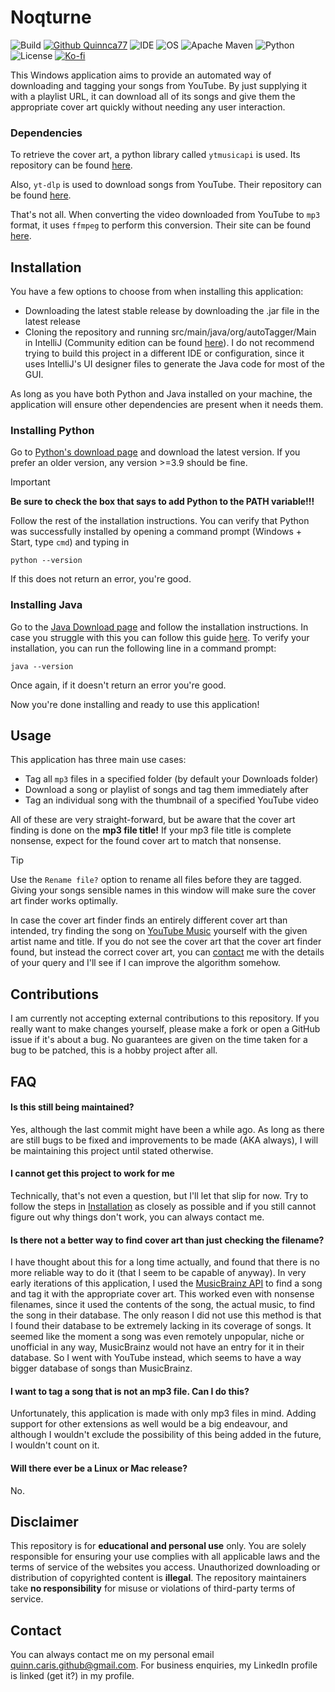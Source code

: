 # Noqturne 
![Build](https://img.shields.io/github/actions/workflow/status/Quinnca77/Auto-tagger/verify.yml?label=Build&style=for-the-badge
)
[![Github Quinnca77](https://img.shields.io/badge/Github-Quinnca77-black?logo=github&style=for-the-badge)](https://github.com/Quinnca77)
![IDE](https://img.shields.io/badge/IDE-IntelliJ-blue?logo=intellijidea&style=for-the-badge)
![OS](https://img.shields.io/badge/OS-Windows-blue?style=for-the-badge)
![Apache Maven](https://img.shields.io/badge/Apache_Maven-red?logo=apachemaven&style=for-the-badge)
![Python](https://img.shields.io/badge/Python-v3.9-blue?logo=python&style=for-the-badge)
![License](https://img.shields.io/badge/License-MIT-A31F34?style=for-the-badge)
[![Ko-fi](https://img.shields.io/badge/Ko--Fi-Buy_me_a_coffee-ff5f5f?logo=ko-fi&style=for-the-badge)](https://ko-fi.com/quinnca77)

This Windows application aims to provide an automated way of downloading and tagging your songs from YouTube. By just supplying it with a playlist URL, it can download all of its songs
and give them the appropriate cover art quickly without needing any user interaction.

### Dependencies
To retrieve the cover art, a python library called `ytmusicapi` is used. Its repository can be found [here](https://github.com/sigma67/ytmusicapi). 

Also, `yt-dlp` is used to download songs from YouTube. Their repository can be found [here](https://github.com/yt-dlp/yt-dlp). 

That's not all. When converting the video downloaded from YouTube to `mp3` format, it uses `ffmpeg` to perform this conversion. Their site can be found [here](https://www.ffmpeg.org/).

## Installation
You have a few options to choose from when installing this application:
- Downloading the latest stable release by downloading the .jar file in the latest release
- Cloning the repository and running src/main/java/org/autoTagger/Main in IntelliJ (Community edition can be found [here](https://www.jetbrains.com/idea/download/)).
I do not recommend trying to build this project in a different IDE or configuration, since it uses IntelliJ's UI designer files to generate the Java code for most of the GUI.

As long as you have both Python and Java installed on your machine, the application will ensure other dependencies are present
when it needs them.
### Installing Python
Go to [Python's download page](https://www.python.org/downloads/) and download the latest version. If you prefer an older version, any version >=3.9 should be fine.
> [!IMPORTANT]
> **Be sure to check the box that says to add Python to the PATH variable!!!**

Follow the rest of the installation instructions. You can verify that Python was successfully installed by opening a command prompt (Windows + Start, type `cmd`) and typing in
```
python --version
```
If this does not return an error, you're good.


### Installing Java
Go to the [Java Download page](https://www.java.com/en/download/) and follow the installation instructions. In case you struggle with this you can follow this guide 
[here](https://phoenixnap.com/kb/install-java-windows). To verify your installation, you can run the following line in a command prompt:
```
java --version
```
Once again, if it doesn't return an error you're good.

Now you're done installing and ready to use this application!

## Usage
This application has three main use cases:
- Tag all `mp3` files in a specified folder (by default your Downloads folder)
- Download a song or playlist of songs and tag them immediately after
- Tag an individual song with the thumbnail of a specified YouTube video

All of these are very straight-forward, but be aware that the cover art finding is done on the **mp3 file title!** If your mp3 file title is complete nonsense, expect for the found cover art
to match that nonsense. 

> [!TIP]
> Use the `Rename file?` option to rename all files before they are tagged. Giving your songs sensible names in this window will make sure the cover art finder works optimally.

In case the cover art finder finds an entirely different cover art than intended, try finding the song on [YouTube Music](https://music.youtube.com/) yourself with the given artist name and
title. If you do not see the cover art that the cover art finder found, but instead the correct cover art, you can [contact](#contact) me with the details of your query and I'll see if I can
improve the algorithm somehow.

## Contributions
I am currently not accepting external contributions to this repository. If you really want to make changes yourself, please make a fork or open a GitHub issue if it's about a bug. 
No guarantees are given on the time taken for a bug to be patched, this is a hobby project after all.

## FAQ
#### Is this still being maintained?
Yes, although the last commit might have been a while ago. As long as there are still bugs to be fixed and improvements to be made (AKA always), I will be maintaining this project until stated otherwise.
#### I cannot get this project to work for me
Technically, that's not even a question, but I'll let that slip for now. Try to follow the steps in [Installation](#installation) as closely as possible and if you still cannot figure out why things 
don't work, you can always contact me.
#### Is there not a better way to find cover art than just checking the filename?
I have thought about this for a long time actually, and found that there is no more reliable way to do it (that I seem to be capable of anyway). In very early iterations of this application,
I used the [MusicBrainz API](https://musicbrainz.org/doc/MusicBrainz_API) to find a song and tag it with the appropriate cover art. This worked even with nonsense filenames, since it used the
contents of the song, the actual music, to find the song in their database. The only reason I did not use this method is that I found their database to be extremely lacking in its
coverage of songs. It seemed like the moment a song was even remotely unpopular, niche or unofficial in any way, MusicBrainz would not have an entry for it in their database. 
So I went with YouTube instead, which seems to have a way bigger database of songs than MusicBrainz.
#### I want to tag a song that is not an mp3 file. Can I do this?
Unfortunately, this application is made with only mp3 files in mind. Adding support for other extensions as well would be a big endeavour, and although I wouldn't exclude the possibility of this
being added in the future, I wouldn't count on it.
#### Will there ever be a Linux or Mac release?
No.

## Disclaimer 
This repository is for **educational and personal use** only. You are solely responsible for ensuring your use complies with all applicable laws and the terms of service of the websites you access. 
Unauthorized downloading or distribution of copyrighted content is **illegal**. The repository maintainers take **no responsibility** for misuse or violations of third-party terms of service.

## Contact
You can always contact me on my personal email <quinn.caris.github@gmail.com>. For business enquiries, my LinkedIn profile is linked (get it?) in my profile.
